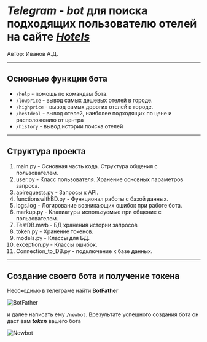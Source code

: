 # *Telegram* - *bot* для поиска подходящих пользователю отелей на сайте [_Hotels_](hotels.com)
Автор: Иванов А.Д.
___
## Основные функции бота
+ `/help` - помощь по командам бота.
+ `/lowprice` - вывод самых дешевых отелей в городе.
+ `/highprice` - вывод самых дорогих отелей в городе.
+ `/bestdeal` - вывод отелей, наиболее подходящих по цене и расположению от центра 
+ `/history` - вывод истории поиска отелей
___
## Структура проекта 
1. main.py - Основная часть кода. Структура общения с пользователем.
2. user.py - Класс пользователя. Хранение основных параметров запроса.
3. apirequests.py - Запросы к API.
4. functionswithBD.py - Функционал работы с базой данных.
5. logs.log - Логирование возникающих ошибок при работе бота.
6. markup.py - Клавиатуры используемые при общение с пользователем.
7. TestDB.mwb - БД хранения истории запросов
8. token.py - Хранение токенов.
9. models.py - Классы для БД.
10. exception.py - Классы ошибок.
11. Connection_to_DB.py - подключение к базе данных.
___
## Создание своего бота и получение токена
Необходимо в телеграме найти **BotFather**

![BotFather](BotFather.PNG)

и далее написать ему ```/newbot```. Врезультате успешного создания бота он даст вам
**_token_** вашего бота

![Newbot](token.PNG)







